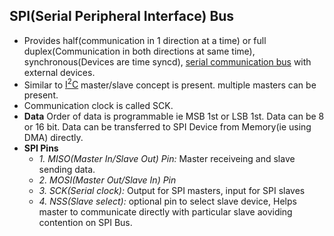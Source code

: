 ## SPI(Serial Peripheral Interface) Bus
- Provides half(communication in 1 direction at a time) or full duplex(Communication in both directions at same time), synchronous(Devices are time syncd), [serial communication bus](/cpu_memory_thread_process/CPU/Communication/Serial_Parallel_Bus.md) with external devices.
- Similar to [I<sup>2</sup>C](/cpu_memory_thread_process/CPU/Communication/Buses/I2C.md) master/slave concept is present. multiple masters can be present.
- Communication clock is called SCK.
- **Data** Order of data is programmable ie MSB 1st or LSB 1st. Data can be 8 or 16 bit. Data can be transferred to SPI Device from Memory(ie using DMA) directly.
- **SPI Pins**
  - *1. MISO(Master In/Slave Out) Pin:* Master receiveing and slave sending data.
  - *2. MOSI(Master Out/Slave In) Pin*
  - *3. SCK(Serial clock):* Output for SPI masters, input for SPI slaves
  - *4. NSS(Slave select):* optional pin to select slave device, Helps master to communicate directly with particular slave aoviding contention on SPI Bus.
